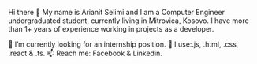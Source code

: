 Hi there 👋
My name is Arianit Selimi and I am a Computer Engineer undergraduated student, currently living in Mitrovica, Kosovo. I have more than 1+ years of experience working in projects as a developer.

🔭 I’m currently looking for an internship position.
🌱 I use:.js, .html, .css, .react & .ts.
📫 Reach me: Facebook & Linkedin. 

